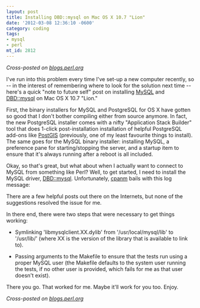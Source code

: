 ```yaml
---
layout: post
title: Installing DBD::mysql on Mac OS X 10.7 "Lion"
date: '2012-03-08 12:36:10 -0600'
category: coding
tags:
- mysql
- perl
mt_id: 2812
---
```

_Cross-posted on [blogs.perl.org](http://blogs.perl.org/users/phillip_smith/2012/03/installing-dbdmysql-on-mac-os-x-107-lion.html)_

I've run into this problem every time I've set-up a new computer recently, so -- in the interest of remembering where to look for the solution next time -- here's a quick "note to future self" post on installing [MySQL](http://www.mysql.com/) and [DBD::mysql](https://metacpan.org/module/DBD::mysql) on Mac OS X 10.7 "Lion."

First, the binary installers for MySQL and PostgreSQL for OS X have gotten so good that I don't bother compiling either from source anymore. In fact, the new PostgreSQL installer comes with a nifty "Application Stack Builder" tool that does 1-click post-installation installation of helpful PostgreSQL add-ons like [PostGIS](http://www.postgis.org/) (previously, one of my least favourite things to install). The same goes for the MySQL binary installer: installing MySQL, a preference pane for starting/stopping the server, and a startup item to ensure that it's always running after a reboot is all included.

Okay, so that's great, but what about when I actually want to connect to MySQL from something like Perl? Well, to get started, I need to install the MySQL driver, [DBD::mysql](https://metacpan.org/module/DBD::mysql). Unfortunately, [cpanm](http://search.cpan.org/~miyagawa/App-cpanminus-1.5007/bin/cpanm) bails with this log message:

<script src="https://gist.github.com/2002033.js?file=gistfile1.txt"></script>

There are a few helpful posts out there on the Internets, but none of the suggestions resolved the issue for me.

In there end, there were two steps that were necessary to get things working:

* Symlinking 'libmysqlclient.XX.dylib' from '/usr/local/mysql/lib' to '/usr/lib/' (where XX is the version of the library that is available to link to).

* Passing arguments to the Makefile to ensure that the tests run using a proper MySQL user (the Makefile defaults to the system user running the tests, if no other user is provided, which fails for me as that user doesn't exist).

There you go. That worked for me. Maybe it'll work for you too. Enjoy.

_Cross-posted on [blogs.perl.org](http://blogs.perl.org/users/phillip_smith/2012/03/installing-dbdmysql-on-mac-os-x-107-lion.html)_
